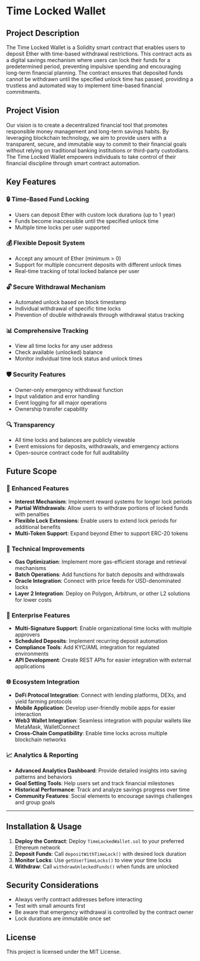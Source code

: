 # Time Locked Wallet

## Project Description

The Time Locked Wallet is a Solidity smart contract that enables users to deposit Ether with time-based withdrawal restrictions. This contract acts as a digital savings mechanism where users can lock their funds for a predetermined period, preventing impulsive spending and encouraging long-term financial planning. The contract ensures that deposited funds cannot be withdrawn until the specified unlock time has passed, providing a trustless and automated way to implement time-based financial commitments.

## Project Vision

Our vision is to create a decentralized financial tool that promotes responsible money management and long-term savings habits. By leveraging blockchain technology, we aim to provide users with a transparent, secure, and immutable way to commit to their financial goals without relying on traditional banking institutions or third-party custodians. The Time Locked Wallet empowers individuals to take control of their financial discipline through smart contract automation.

## Key Features

### 🔒 **Time-Based Fund Locking**
- Users can deposit Ether with custom lock durations (up to 1 year)
- Funds become inaccessible until the specified unlock time
- Multiple time locks per user supported

### 💰 **Flexible Deposit System**
- Accept any amount of Ether (minimum > 0)
- Support for multiple concurrent deposits with different unlock times
- Real-time tracking of total locked balance per user

### 🔓 **Secure Withdrawal Mechanism**
- Automated unlock based on block timestamp
- Individual withdrawal of specific time locks
- Prevention of double withdrawals through withdrawal status tracking

### 📊 **Comprehensive Tracking**
- View all time locks for any user address
- Check available (unlocked) balance
- Monitor individual time lock status and unlock times

### 🛡️ **Security Features**
- Owner-only emergency withdrawal function
- Input validation and error handling
- Event logging for all major operations
- Ownership transfer capability

### 🔍 **Transparency**
- All time locks and balances are publicly viewable
- Event emissions for deposits, withdrawals, and emergency actions
- Open-source contract code for full auditability

## Future Scope

### 🚀 **Enhanced Features**
- **Interest Mechanism**: Implement reward systems for longer lock periods
- **Partial Withdrawals**: Allow users to withdraw portions of locked funds with penalties
- **Flexible Lock Extensions**: Enable users to extend lock periods for additional benefits
- **Multi-Token Support**: Expand beyond Ether to support ERC-20 tokens

### 🔧 **Technical Improvements**
- **Gas Optimization**: Implement more gas-efficient storage and retrieval mechanisms
- **Batch Operations**: Add functions for batch deposits and withdrawals
- **Oracle Integration**: Connect with price feeds for USD-denominated locks
- **Layer 2 Integration**: Deploy on Polygon, Arbitrum, or other L2 solutions for lower costs

### 🏢 **Enterprise Features**
- **Multi-Signature Support**: Enable organizational time locks with multiple approvers
- **Scheduled Deposits**: Implement recurring deposit automation
- **Compliance Tools**: Add KYC/AML integration for regulated environments
- **API Development**: Create REST APIs for easier integration with external applications

### 🌐 **Ecosystem Integration**
- **DeFi Protocol Integration**: Connect with lending platforms, DEXs, and yield farming protocols
- **Mobile Application**: Develop user-friendly mobile apps for easier interaction
- **Web3 Wallet Integration**: Seamless integration with popular wallets like MetaMask, WalletConnect
- **Cross-Chain Compatibility**: Enable time locks across multiple blockchain networks

### 📈 **Analytics & Reporting**
- **Advanced Analytics Dashboard**: Provide detailed insights into saving patterns and behaviors
- **Goal Setting Tools**: Help users set and track financial milestones
- **Historical Performance**: Track and analyze savings progress over time
- **Community Features**: Social elements to encourage savings challenges and group goals

---

## Installation & Usage

1. **Deploy the Contract**: Deploy `TimeLockedWallet.sol` to your preferred Ethereum network
2. **Deposit Funds**: Call `depositWithTimeLock()` with desired lock duration
3. **Monitor Locks**: Use `getUserTimeLocks()` to view your time locks
4. **Withdraw**: Call `withdrawUnlockedFunds()` when funds are unlocked

## Security Considerations

- Always verify contract addresses before interacting
- Test with small amounts first
- Be aware that emergency withdrawal is controlled by the contract owner
- Lock durations are immutable once set

## License

This project is licensed under the MIT License.
